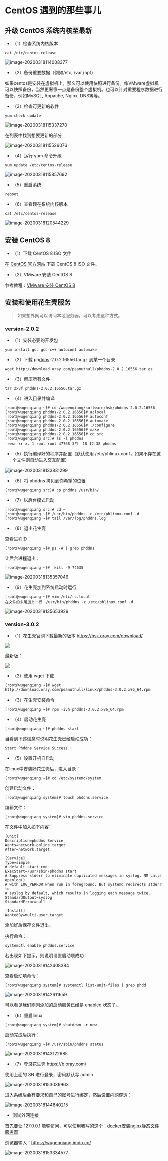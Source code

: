 # CentOS 遇到的那些事儿

## 升级 CentOS 系统内核至最新

* （1）检查系统内核版本

```
cat /etc/centos-release
```

![image-20200318114008377](../images/image-20200318114008377.png)

* （2）备份重要数据（例如/etc, /var,/opt）

如果centos是安装在虚拟机上，那么可以使用快照进行备份。像VMware虚拟机可以快照备份，当然更奢侈一点是备份整个虚拟机。也可以针对重要程序数据进行备份，例如MySQL, Appache, Nginx, DNS等等。

* （3）检查可更新的软件

```
yum check-update
```

![image-20200318115337270](../images/image-20200318115337270.png)

在列表中找到想要更新的部分

![image-20200318115526076](../images/image-20200318115526076.png)

* （4）运行 yum 命令升级

```
yum update /etc/centos-release
```
![image-20200318115857692](../images/image-20200318115857692.png)

* （5）重启系统

```
reboot
```

* （6）查看现在系统内核版本

```
cat /etc/centos-release
```

![image-20200318120544229](../images/image-20200318120544229.png)

## 安装 CentOS 8

* （1）下载 CentOS 8 ISO 文件

在 [CentOS 官方网站](https://www.centos.org/download/)  下载 CentOS 8 ISO 文件。

* （2）VMware 安装 CentOS 8

参考教程：[VMware 安装 CentOS 8](https://www.cnblogs.com/Dear-XiaoLe/articles/12201099.html)

## 安装和使用花生壳服务

> 如果想外网可以访问本地服务器，可以考虑这种方式。

### version-2.0.2

* （1）安装必要的开发包

```
yum install gcc gcc-c++ autoconf automake
```

* （2）下载 ph[ddns](https://hsk.oray.com/)-2.0.2.16556.tar.gz 到某一个目录

```
wget http://download.oray.com/peanuthull/phddns-2.0.2.16556.tar.gz
```

* （3）解压所有文件

```
tar zxvf phddns-2.0.2.16556.tar.gz
```

* （4）进入目录并编译

```
[root@wugenqiang ~]# cd /wugenqiang/software/hsk/phddns-2.0.2.16556
[root@wugenqiang phddns-2.0.2.16556]# aclocal
[root@wugenqiang phddns-2.0.2.16556]# autoconf
[root@wugenqiang phddns-2.0.2.16556]# automake
[root@wugenqiang phddns-2.0.2.16556]# ./configure
[root@wugenqiang phddns-2.0.2.16556]# make
[root@wugenqiang phddns-2.0.2.16556]# cd src
[root@wugenqiang src]# ls -l phddns
-rwxr-xr-x. 1 root root 47768 3月  18 12:38 phddns
```

* （5）执行编译好的程序并配置（默认使用 /etc/phlinux.conf，如果不存在这个文件则自动进入交互配置）

![image-20200318133831299](../images/image-20200318133831299.png)

* （6）将 phddns 拷贝到你希望的位置

```
[root@wugenqiang src]# cp phddns /usr/bin/

```

* （7）以后台模式启动

```
[root@wugenqiang src]# cd ~
[root@wugenqiang ~]# /usr/bin/phddns -c /etc/phlinux.conf -d
[root@wugenqiang ~]# tail /var/log/phddns.log
```

* （8）退出花生壳

查看进程ID：

```
[root@wugenqiang ~]# ps -A | grep phddns
```

让后台进程退出：

```
[root@wugenqiang ~]#  kill -9 74635
```

![image-20200318135357046](../images/image-20200318135357046.png)

* （9）花生壳加到系统启动时运行

```
[root@wugenqiang ~]# vim /etc/rc.local
在文件的末尾加上一行：/usr/bin/phddns -c /etc/phlinux.conf -d
```

![image-20200318135653929](../images/image-20200318135653929.png)

### version-3.0.2

* （1）花生壳官网下载最新的版本 https://hsk.oray.com/download/

![](../images/image-20200318121420821.png)

最新版：

![](../images/image-20200318121550543.png)

* （2）使用 wget 下载

```
[root@wugenqiang ~]# wget http://download.oray.com/peanuthull/linux/phddns-3.0.2.x86_64.rpm
```

* （3）花生壳安装命令

```
[root@wugenqiang ~]# rpm -ivh phddns-3.0.2.x86_64.rpm
```

* （4）启动花生壳

```
[root@wugenqiang ~]# phddns start
```

当看到下述信息时说明花生壳已经启动成功：

```
Start Phddns Service Success ! 
```

* （5）设置开机自启动

在linux中安装好花生壳后，进入目录：

```
[root@wugenqiang ~]# cd /etc/systemd/system
```

创建启动文件：

```
[root@wugenqiang system]# touch phddns.service
```

编辑文件：

```
[root@wugenqiang system]# vim phddns.service 
```

在文件中加入如下内容：

```
[Unit]
Description=phddns Service
Wants=network-online.target
After=network.target
 
[Service]
Type=simple
# default start cmd
ExecStart=/usr/sbin/phddns start
# Suppress stderr to eliminate duplicated messages in syslog. NM calls openlog()
# with LOG_PERROR when run in foreground. But systemd redirects stderr to
# syslog by default, which results in logging each message twice.
StandardOutput=syslog
StandardError=null
 
[Install]
WantedBy=multi-user.target
```

添加好后保存文件退出。

执行命令：

```
systemctl enable phddns.service
```

若出现如下提示，则说明设置启动项成功：

![image-20200318142408384](../images/image-20200318142408384.png)

查看启动项命令：

```
[root@wugenqiang system]# systemctl list-unit-files | grep phdd
```

![image-20200318142611659](../images/image-20200318142611659.png)

可以看见我们刚刚添加的启动服务已经是 enabled 状态了。

* （6）重启linux

```
[root@wugenqiang system]# shutdown -r now
```

启动完成后执行：

```
[root@wugenqiang ~]# /usr/sbin/phddns status
```

![image-20200318143122685](../images/image-20200318143122685.png)

* （7）登录花生壳 https://b.oray.com/

使用上面的 SN 进行登录，密码默认写 admin

![image-20200318153039963](../images/image-20200318153039963.png)

进入系统后会有要求和自己的账号进行绑定，然后设置内网穿透：

![image-20200318144840215](../images/image-20200318144014374.png)

* 测试外网连接

首先要让 127.0.0.1 能够访问，可以使用我写的这个：[docker安装nginx静态文件服务器](https://blog.csdn.net/wugenqiang/article/details/86513257)

浏览器输入：https://wugenqiang.imdo.co/

![image-20200318153334577](../images/image-20200318153334577.png)



